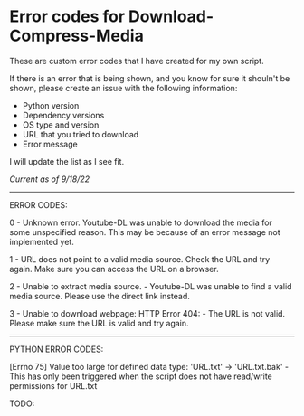 # Error codes for Download-Compress-Media

These are custom error codes that I have created for my own script.

If there is an error that is being shown, and you know for sure it shouln't be shown, please create an issue with the following information:

* Python version
* Dependency versions
* OS type and version
* URL that you tried to download
* Error message

I will update the list as I see fit.

*Current as of 9/18/22*

---

ERROR CODES:

0 - Unknown error. Youtube-DL was unable to download the media for some unspecified reason. This may be because of an error message not implemented yet.

1 - URL does not point to a valid media source. Check the URL and try again. Make sure you can access the URL on a browser.

2 - Unable to extract media source. - Youtube-DL was unable to find a valid media source. Please use the direct link instead.

3 - Unable to download webpage: HTTP Error 404: - The URL is not valid. Please make sure the URL is valid and try again. 

---

PYTHON ERROR CODES:

[Errno 75] Value too large for defined data type: 'URL.txt' -> 'URL.txt.bak' - This has only been triggered when the script does not have read/write permissions for URL.txt

TODO:

